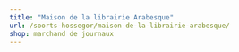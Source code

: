 ```yaml
---
title: "Maison de la librairie Arabesque"
url: /soorts-hossegor/maison-de-la-librairie-arabesque/
shop: marchand de journaux
---
```

